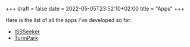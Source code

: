 +++ 
draft = false
date = 2022-05-05T23:52:10+02:00
title = "Apps"
+++

Here is the list of all the apps I've developed so far:

* [ISSSeeker](/apps/issseeker)
* [TurinPark](/apps/turinpark)

